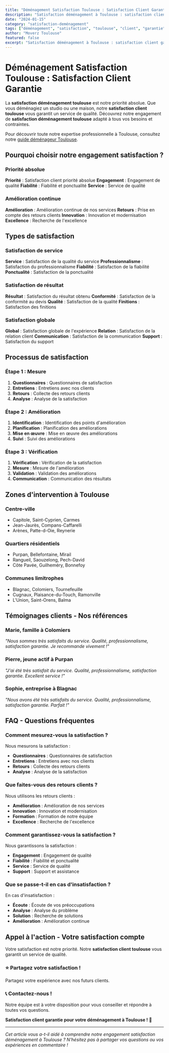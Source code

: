 ```yaml
---
title: "Déménagement Satisfaction Toulouse : Satisfaction Client Garantie"
description: "Satisfaction déménagement à Toulouse : satisfaction client garantie. Retours clients, amélioration continue, service de qualité. Découvrez notre engagement."
date: "2024-01-15"
category: "satisfaction-deménagement"
tags: ["déménagement", "satisfaction", "toulouse", "client", "garantie"]
author: "Moverz Toulouse"
featured: false
excerpt: "Satisfaction déménagement à Toulouse : satisfaction client garantie. Retours clients, amélioration continue, service de qualité."
---
```


# Déménagement Satisfaction Toulouse : Satisfaction Client Garantie

La **satisfaction déménagement toulouse** est notre priorité absolue. Que vous déménagiez un studio ou une maison, notre **satisfaction client toulouse** vous garantit un service de qualité. Découvrez notre engagement de **satisfaction déménagement toulouse** adapté à tous vos besoins et contraintes.

Pour découvrir toute notre expertise professionnelle à Toulouse, consultez notre [guide déménageur Toulouse](/blog/piliers/demenageur-toulouse).

## Pourquoi choisir notre engagement satisfaction ?

### Priorité absolue

**Priorité** : Satisfaction client priorité absolue
**Engagement** : Engagement de qualité
**Fiabilité** : Fiabilité et ponctualité
**Service** : Service de qualité

### Amélioration continue

**Amélioration** : Amélioration continue de nos services
**Retours** : Prise en compte des retours clients
**Innovation** : Innovation et modernisation
**Excellence** : Recherche de l'excellence

## Types de satisfaction

### Satisfaction de service

**Service** : Satisfaction de la qualité du service
**Professionnalisme** : Satisfaction du professionnalisme
**Fiabilité** : Satisfaction de la fiabilité
**Ponctualité** : Satisfaction de la ponctualité

### Satisfaction de résultat

**Résultat** : Satisfaction du résultat obtenu
**Conformité** : Satisfaction de la conformité au devis
**Qualité** : Satisfaction de la qualité
**Finitions** : Satisfaction des finitions

### Satisfaction globale

**Global** : Satisfaction globale de l'expérience
**Relation** : Satisfaction de la relation client
**Communication** : Satisfaction de la communication
**Support** : Satisfaction du support

## Processus de satisfaction

### Étape 1 : Mesure

1. **Questionnaires** : Questionnaires de satisfaction
2. **Entretiens** : Entretiens avec nos clients
3. **Retours** : Collecte des retours clients
4. **Analyse** : Analyse de la satisfaction

### Étape 2 : Amélioration

1. **Identification** : Identification des points d'amélioration
2. **Planification** : Planification des améliorations
3. **Mise en œuvre** : Mise en œuvre des améliorations
4. **Suivi** : Suivi des améliorations

### Étape 3 : Vérification

1. **Vérification** : Vérification de la satisfaction
2. **Mesure** : Mesure de l'amélioration
3. **Validation** : Validation des améliorations
4. **Communication** : Communication des résultats

## Zones d'intervention à Toulouse

### Centre-ville
- Capitole, Saint-Cyprien, Carmes
- Jean-Jaurès, Compans-Caffarelli
- Arènes, Patte-d-Oie, Reynerie

### Quartiers résidentiels
- Purpan, Bellefontaine, Mirail
- Rangueil, Saouzelong, Pech-David
- Côte Pavée, Guilheméry, Bonnefoy

### Communes limitrophes
- Blagnac, Colomiers, Tournefeuille
- Cugnaux, Plaisance-du-Touch, Ramonville
- L'Union, Saint-Orens, Balma

## Témoignages clients - Nos références

### Marie, famille à Colomiers
*"Nous sommes très satisfaits du service. Qualité, professionnalisme, satisfaction garantie. Je recommande vivement !"*

### Pierre, jeune actif à Purpan
*"J'ai été très satisfait du service. Qualité, professionnalisme, satisfaction garantie. Excellent service !"*

### Sophie, entreprise à Blagnac
*"Nous avons été très satisfaits du service. Qualité, professionnalisme, satisfaction garantie. Parfait !"*

## FAQ - Questions fréquentes

### Comment mesurez-vous la satisfaction ?

Nous mesurons la satisfaction :
- **Questionnaires** : Questionnaires de satisfaction
- **Entretiens** : Entretiens avec nos clients
- **Retours** : Collecte des retours clients
- **Analyse** : Analyse de la satisfaction

### Que faites-vous des retours clients ?

Nous utilisons les retours clients :
- **Amélioration** : Amélioration de nos services
- **Innovation** : Innovation et modernisation
- **Formation** : Formation de notre équipe
- **Excellence** : Recherche de l'excellence

### Comment garantissez-vous la satisfaction ?

Nous garantissons la satisfaction :
- **Engagement** : Engagement de qualité
- **Fiabilité** : Fiabilité et ponctualité
- **Service** : Service de qualité
- **Support** : Support et assistance

### Que se passe-t-il en cas d'insatisfaction ?

En cas d'insatisfaction :
- **Écoute** : Écoute de vos préoccupations
- **Analyse** : Analyse du problème
- **Solution** : Recherche de solutions
- **Amélioration** : Amélioration continue

## Appel à l'action - Votre satisfaction compte

Votre satisfaction est notre priorité. Notre **satisfaction client toulouse** vous garantit un service de qualité.

### ⭐ **Partagez votre satisfaction !**

Partagez votre expérience avec nos futurs clients.

### 📞 **Contactez-nous !**

Notre équipe est à votre disposition pour vous conseiller et répondre à toutes vos questions.

**Satisfaction client garantie pour votre déménagement à Toulouse !** 🚚

---

*Cet article vous a-t-il aidé à comprendre notre engagement satisfaction déménagement à Toulouse ? N'hésitez pas à partager vos questions ou vos expériences en commentaire !*

